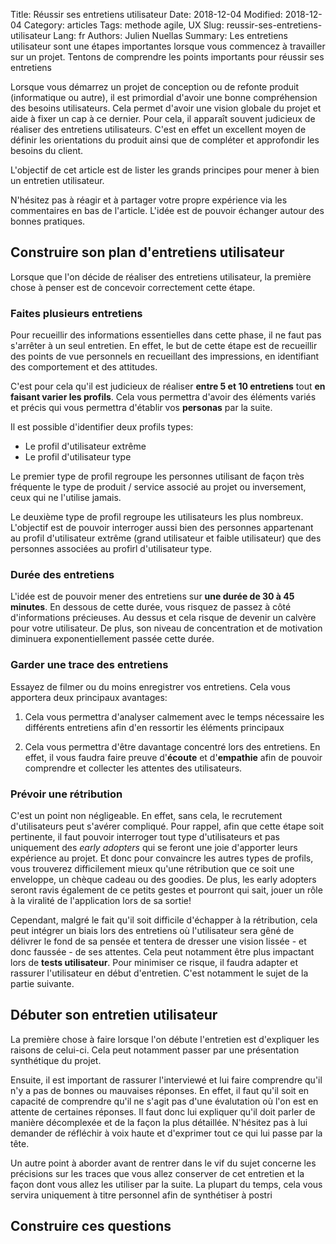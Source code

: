 Title: Réussir ses entretiens utilisateur
Date: 2018-12-04
Modified: 2018-12-04
Category: articles
Tags: methode agile, UX
Slug: reussir-ses-entretiens-utilisateur
Lang: fr
Authors: Julien Nuellas
Summary: Les entretiens utilisateur sont une étapes importantes lorsque vous commencez à travailler sur un projet. Tentons de comprendre les points importants pour réussir ses entretiens

Lorsque vous démarrez un projet de conception ou de refonte produit (informatique ou autre), il est primordial d'avoir une bonne compréhension des besoins utilisateurs. Cela permet d'avoir une vision globale du projet et aide à fixer un cap à ce dernier.
Pour cela, il apparaît souvent judicieux de réaliser des entretiens utilisateurs. C'est en effet un excellent moyen de définir les orientations du produit ainsi que de compléter et approfondir les besoins du client.

L'objectif de cet article est de lister les grands principes pour mener à bien un entretien utilisateur.

N'hésitez pas à réagir et à partager votre propre expérience via les commentaires en bas de l'article. L'idée est de pouvoir échanger autour des bonnes pratiques.

## Construire son plan d'entretiens utilisateur

Lorsque que l'on décide de réaliser des entretiens utilisateur, la première chose à penser est de concevoir correctement cette étape.

### Faites plusieurs entretiens

Pour recueillir des informations essentielles dans cette phase, il ne faut pas s'arrêter à un seul entretien. En effet, le but de cette étape est de recueillir des points de vue personnels en recueillant des impressions, en identifiant des comportement et des attitudes. 

C'est pour cela qu'il est judicieux de réaliser **entre 5 et 10 entretiens** tout **en faisant varier les profils**. Cela vous permettra d'avoir des éléments variés et précis qui vous permettra d'établir vos **personas** par la suite.

Il est possible d'identifier deux profils types:

* Le profil d'utilisateur extrême
* Le profil d'utilisateur type

Le premier type de profil regroupe les personnes utilisant de façon très fréquente le type de produit / service associé au projet ou inversement, ceux qui ne l'utilise jamais.

Le deuxième type de profil regroupe les utilisateurs les plus nombreux. L'objectif est de pouvoir interroger aussi bien des personnes appartenant au profil d'utilisateur extrême (grand utilisateur et faible utilisateur) que des personnes associées au profirl d'utilisateur type.

### Durée des entretiens

L'idée est de pouvoir mener des entretiens sur **une durée de 30 à 45 minutes**. En dessous de cette durée, vous risquez de passez à côté d'informations précieuses. Au dessus et cela risque de devenir un calvère pour votre utilisateur. De plus, son niveau de concentration et de motivation diminuera exponentiellement passée cette durée.

### Garder une trace des entretiens

Essayez de filmer ou du moins enregistrer vos entretiens. Cela vous apportera deux principaux avantages:

1. Cela vous permettra d'analyser calmement avec le temps nécessaire les différents entretiens afin d'en ressortir les éléments principaux

2. Cela vous permettra d'être davantage concentré lors des entretiens. En effet, il vous faudra faire preuve d'**écoute** et d'**empathie** afin de pouvoir comprendre et collecter les attentes des utilisateurs.

### Prévoir une rétribution

C'est un point non négligeable. En effet, sans cela, le recrutement d'utilisateurs peut s'avérer compliqué. Pour rappel, afin que cette étape soit pertinente, il faut pouvoir interroger tout type d'utilisateurs et pas uniquement des *early adopters* qui se feront une joie d'apporter leurs expérience au projet. Et donc pour convaincre les autres types de profils, vous trouverez difficilement mieux qu'une rétribution que ce soit une enveloppe, un chèque cadeau ou des goodies. De plus, les early adopters seront ravis également de ce petits gestes et pourront qui sait, jouer un rôle à la viralité de l'application lors de sa sortie!

Cependant, malgré le fait qu'il soit difficile d'échapper à la rétribution, cela peut intégrer un biais lors des entretiens où l'utilisateur sera gêné de délivrer le fond de sa pensée et tentera de dresser une vision lissée - et donc faussée - de ses attentes. Cela peut notamment être plus impactant lors de **tests utilisateur**.
Pour minimiser ce risque, il faudra adapter et rassurer l'utilisateur en début d'entretien. C'est notamment le sujet de la partie suivante.

## Débuter son entretien utilisateur

La première chose à faire lorsque l'on débute l'entretien est d'expliquer les raisons de celui-ci. Cela peut notamment passer par une présentation synthétique du projet.

Ensuite, il est important de rassurer l'interviewé et lui faire comprendre qu'il n'y a pas de bonnes ou mauvaises réponses. En effet, il faut qu'il soit en capacité de comprendre qu'il ne s'agit pas d'une évalutation où l'on est en attente de certaines réponses.
Il faut donc lui expliquer qu'il doit parler de manière décomplexée et de la façon la plus détaillée. N'hésitez pas à lui demander de réfléchir à voix haute et d'exprimer tout ce qui lui passe par la tête.

Un autre point à aborder avant de rentrer dans le vif du sujet concerne les précisions sur les traces que vous allez conserver de cet entretien et la façon dont vous allez les utiliser par la suite. La plupart du temps, cela vous servira uniquement à titre personnel afin de synthétiser à postri

## Construire ces questions


